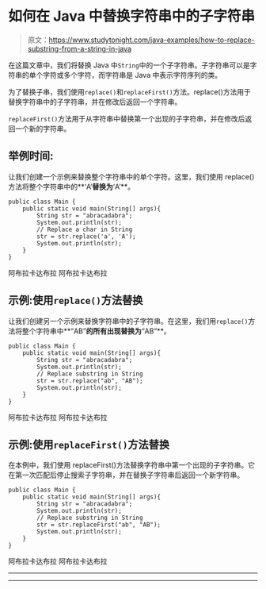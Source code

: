 # 如何在 Java 中替换字符串中的子字符串

> 原文：<https://www.studytonight.com/java-examples/how-to-replace-substring-from-a-string-in-java>

在这篇文章中，我们将替换 Java 中`String`中的一个子字符串。子字符串可以是字符串的单个字符或多个字符，而字符串是 Java 中表示字符序列的类。

为了替换子串，我们使用`replace()`和`replaceFirst()`方法。replace()方法用于替换字符串中的子字符串，并在修改后返回一个字符串。

`replaceFirst()`方法用于从字符串中替换第一个出现的子字符串，并在修改后返回一个新的字符串。

## 举例时间:

让我们创建一个示例来替换整个字符串中的单个字符。这里，我们使用 replace()方法将整个字符串中的**‘A’**替换为**‘A’**。

```
public class Main {
	public static void main(String[] args){
		String str = "abracadabra";
		System.out.println(str);
		// Replace a char in String
		str = str.replace('a', 'A');
		System.out.println(str);
	}
}
```

阿布拉卡达布拉
阿布拉卡达布拉

## 示例:使用`replace()`方法替换

让我们创建另一个示例来替换字符串中的子字符串。在这里，我们用`replace()`方法将整个字符串中**“AB”**的所有出现替换为**“AB”**。

```
public class Main {
	public static void main(String[] args){
		String str = "abracadabra";
		System.out.println(str);
		// Replace substring in String
		str = str.replace("ab", "AB");
		System.out.println(str);
	}
}
```

阿布拉卡达布拉
阿布拉卡达布拉

## 示例:使用`replaceFirst()`方法替换

在本例中，我们使用 replaceFirst()方法替换字符串中第一个出现的子字符串。它在第一次匹配后停止搜索子字符串，并在替换子字符串后返回一个新字符串。

```
public class Main {
	public static void main(String[] args){
		String str = "abracadabra";
		System.out.println(str);
		// Replace substring in String
		str = str.replaceFirst("ab", "AB");
		System.out.println(str);
	}
}
```

阿布拉卡达布拉
阿布拉卡达布拉

* * *

* * *